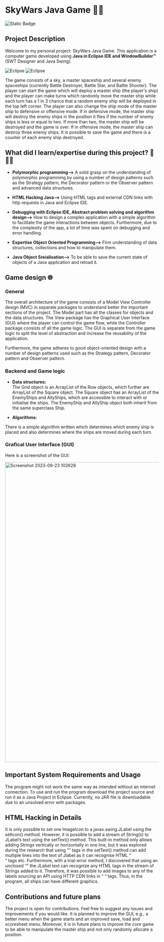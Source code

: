 # SkyWars Java Game 👾🚀

![Static Badge](https://img.shields.io/badge/Version%20-%20v1.1.0%20-%20%20%2315202b%20)

## Project Description 
Welcome to my personal project: SkyWars Java Game. This application is a computer game developed using **Java in Eclipse IDE and WindowBuilder™** (SWT Designer and Java Swing).

![Eclipse](https://img.shields.io/badge/Eclipse-2C2255?style=for-the-badge&logo=eclipse&logoColor=white)
![Eclipse](https://img.shields.io/badge/Java-ED8B00?style=for-the-badge&logo=openjdk&logoColor=white)

The game consists of a sky, a master spaceship and several enemy spaceships (currently Battle Destroyer, Battle Star, and Battle Shooter). The player can start the game which will deploy a master ship (the player's ship) and the player can make turns which randomly move the master ship while each turn has a 1 in 3 chance that a random enemy ship will be deployed in the top left corner. The player can also change the ship mode of the master ship to defensive or offensive mode. If in defensive mode, the master ship will destroy the enemy ships in the position it flies if the number of enemy ships is less or equal to two. If more than two, the master ship will be destroyed and the game is over. If in offensive mode, the master ship can destroy three enemy ships. It is possible to save the game and there is a counter of each enemy ship destroyed. 

## What did I learn/expertise during this project? 📖 👨‍🎓

* **Polymorphic programming-->**
A solid grasp on the understanding of polymorphic programming by using a number of design patterns such as the Strategy pattern, the Decorator pattern or the Observer pattern and advanced data structures.

* **HTML Hacking Java-->** Using HTML tags and external CDN links with http requests in Java and Eclipse IDE.

* **Debugging with Eclipse IDE, Abstract problem solving and algorithm design-->**
How to design a complex application with a simple algorithm to facilitate the game interactions between objects. Furthermore, due to the complexity of the app, a lot of time was spent on debugging and error handling. 

* **Expertise Object Oriented Programming-->**
Firm understanding of data structures, collections and how to manipulate them. 

* **Java Object Sreialisation-->**
To be able to save the current state of objects of a Java application and reload it.    

## Game design 🌐

### General 
The overall architecture of the game consists of a Model View Controller design (MVC) in separate packages to understand better the important sections of the project. The Model part has all the classes for objects and the data structures. The View package has the Graphical User Interface (GUI) where the player can control the game flow, while the Controller package consists of all the game logic. The GUI is separate from the game logic to split the level of abstraction and increase the reusability of the application. 

Furthermore, the game adheres to good object-oriented design with a number of design patterns used such as the Strategy pattern, Decorator pattern and Observer pattern. 

### Backend and Game logic 
* **Data structures:**  
The Grid object is an ArrayList of the Row objects, which further are ArrayList of the Square object. The Square object has an ArrayList of the EnemyShips and AllyShips, which are accessible to interact with or initialise the ships. The EnemyShip and AllyShip object both inherit from the same superclass Ship.

* **Algorithms:**

There is a simple algorithm written which determines which enemy ship is placed and also determines where the ships are moved during each turn.  

### Grafical User Interface (GUI)
Here is a screenshot of the GUI: 

<img width="980" alt="Screenshot 2023-09-23 102629" src="https://github.com/aron-radvanyi/SkyWars_GAME/assets/108479744/73f670f4-75d9-4d59-80b8-fc382efc3fa3">

## Important System Requirements and Usage
The program might not work the same way as intended without an internet connection. To use and run the program download the project source and run it as a Java Project in Eclipse. Currently, no JAR file is downloadable due to an unsolved error with packages. 


## HTML Hacking in Details

It is only possible to set one ImageIcon to a javax.swing.JLabel using the setIcon() method. However, it is possible to add a stream of String(s) to JLabel’s text using the setText() method. This built-in method only allows adding Strings vertically or horizontally in one line, but it was explored during the research that using “<html>” tags in the setText() method can add multiple lines into the text of Jlabel as it can recognise HTML “<br/>” tags etc. Furthermore, with a trial-error method, I discovered that using an unclosed “<html>” the JLabel text can recognize any HTML tags in the stream of Strings added to it. Therefore, it was possible to add images to any of the labels sourcing an API using HTTP CDN links in “<img> “ tags. Thus, in the program, all ships can have different graphics.

## Contributions and future plans

The project is open for contributions. Feel free to suggest any issues and improvements if you would like. It is planned to improve the GUI, e.g., a better menu when the game starts and an improved save, load and scoresheet menu. Moreover, it is in future plans to improve the core game to be able to manipulate the master ship and not only randomly allocate a position.  






